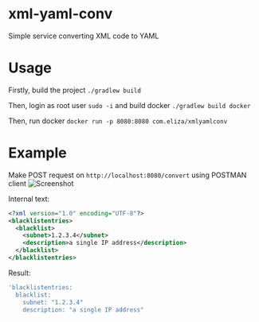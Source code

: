 # xml-yaml-conv
Simple service converting XML code to YAML

# Usage

Firstly, build the project
`./gradlew build`

Then, login as root user `sudo -i` and build docker 
`./gradlew build docker`

Then, run docker
`docker run -p 8080:8080 com.eliza/xmlyamlconv`

# Example
Make POST request on `http://localhost:8080/convert` using POSTMAN client
![Screenshot](https://pp.userapi.com/c849320/v849320297/10c4b5/FUiEwtN_3xE.jpg)

Internal text:
```xml
<?xml version="1.0" encoding="UTF-8"?> 
<blacklistentries> 
  <blacklist> 
    <subnet>1.2.3.4</subnet> 
    <description>a single IP address</description> 
  </blacklist> 
</blacklistentries>
```
Result:
```yaml
'blacklistentries:
  blacklist:
    subnet: "1.2.3.4"
    description: "a single IP address"
```
